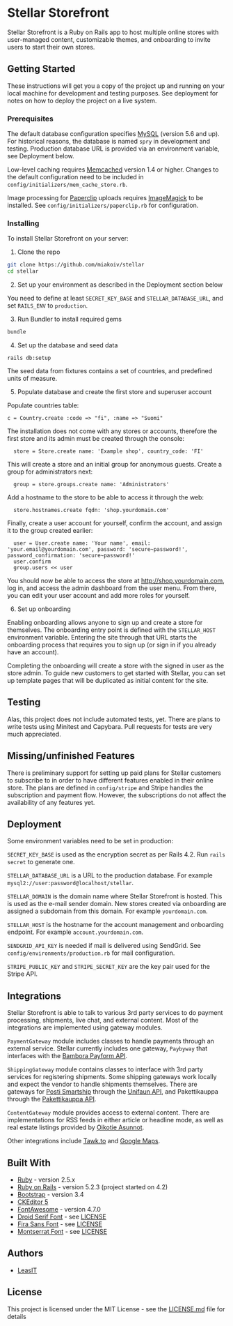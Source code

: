 # Stellar Storefront

Stellar Storefront is a Ruby on Rails app to host multiple online stores with user-managed content, customizable themes, and onboarding to invite users to start their own stores.

## Getting Started

These instructions will get you a copy of the project up and running on your local machine for development and testing purposes. See deployment for notes on how to deploy the project on a live system.

### Prerequisites

The default database configuration specifies [MySQL](https://www.mysql.com) (version 5.6 and up). For historical reasons, the database is named `spry` in development and testing. Production database URL is provided via an environment variable, see Deployment below.

Low-level caching requires [Memcached](https://memcached.org/) version 1.4 or higher. Changes to the default configuration need to be included in `config/initializers/mem_cache_store.rb`.

Image processing for [Paperclip](https://github.com/thoughtbot/paperclip) uploads requires [ImageMagick](https://imagemagick.org) to be installed. See `config/initializers/paperclip.rb` for configuration.

### Installing

To install Stellar Storefront on your server:

1. Clone the repo

  ```sh
  git clone https://github.com/miakoiv/stellar
  cd stellar
  ```

2. Set up your environment as described in the Deployment section below

  You need to define at least `SECRET_KEY_BASE` and `STELLAR_DATABASE_URL`, and set `RAILS_ENV` to `production`.

3. Run Bundler to install required gems

  ```sh
  bundle
  ```

4. Set up the database and seed data

  ```
  rails db:setup
  ```
  The seed data from fixtures contains a set of countries, and predefined units of measure.

5. Populate database and create the first store and superuser account

  Populate countries table:
  
  ```
  c = Country.create :code => "fi", :name => "Suomi"
  ```

  The installation does not come with any stores or accounts, therefore the first store and its admin must be created through the console:

  ```
    store = Store.create name: 'Example shop', country_code: 'FI'
  ```
  This will create a store and an initial group for anonymous guests. Create a group for administrators next:
  ```
    group = store.groups.create name: 'Administrators'
  ```

  Add a hostname to the store to be able to access it through the web:
  ```
    store.hostnames.create fqdn: 'shop.yourdomain.com'
  ```

  Finally, create a user account for yourself, confirm the account, and assign it to the group created earlier:
  ```
    user = User.create name: 'Your name', email: 'your.email@yourdomain.com', password: 'secure~password!', password_confirmation: 'secure~password!'
    user.confirm
    group.users << user
  ```
  You should now be able to access the store at http://shop.yourdomain.com, log in, and access the admin dashboard from the user menu. From there, you can edit your user account and add more roles for yourself.

6. Set up onboarding

  Enabling onboarding allows anyone to sign up and create a store for themselves. The onboarding entry point is defined with the `STELLAR_HOST` environment variable. Entering the site through that URL starts the onboarding process that requires you to sign up (or sign in if you already have an account).

  Completing the onboarding will create a store with the signed in user as the store admin. To guide new customers to get started with Stellar, you can set up template pages that will be duplicated as initial content for the site.

## Testing

Alas, this project does not include automated tests, yet. There are plans to write tests using Minitest and Capybara. Pull requests for tests are very much appreciated.

## Missing/unfinished Features

There is preliminary support for setting up paid plans for Stellar customers to subscribe to in order to have different features enabled in their online store. The plans are defined in `config/stripe` and Stripe handles the subscription and payment flow. However, the subscriptions do not affect the availability of any features yet.

## Deployment

Some environment variables need to be set in production:

`SECRET_KEY_BASE` is used as the encryption secret as per Rails 4.2. Run `rails secret` to generate one.

`STELLAR_DATABASE_URL` is a URL to the production database. For example `mysql2://user:password@localhost/stellar`.

`STELLAR_DOMAIN` is the domain name where Stellar Storefront is hosted. This is used as the e-mail sender domain. New stores created via onboarding are assigned a subdomain from this domain. For example `yourdomain.com`.

`STELLAR_HOST` is the hostname for the account management and onboarding endpoint. For example `account.yourdomain.com`.

`SENDGRID_API_KEY` is needed if mail is delivered using SendGrid. See `config/environments/production.rb` for mail configuration.

`STRIPE_PUBLIC_KEY` and `STRIPE_SECRET_KEY` are the key pair used for the Stripe API.

## Integrations

Stellar Storefront is able to talk to various 3rd party services to do payment processing, shipments, live chat, and external content. Most of the integrations are implemented using gateway modules.

`PaymentGateway` module includes classes to handle payments through an external service. Stellar currently includes one gateway, `Paybyway` that interfaces with the [Bambora Payform API](https://www.bambora.com/fi/fi/online/).

`ShippingGateway` module contains classes to interface with 3rd party services for registering shipments. Some shipping gateways work locally and expect the vendor to handle shipments themselves. There are gateways for [Posti Smartship](https://www.posti.fi/en/for-businesses/improve-logistics/digital-services-and-interfaces/smartship) through the [Unifaun API](), and Pakettikauppa through the [Pakettikauppa API](https://www.pakettikauppa.fi).

`ContentGateway` module provides access to external content. There are implementations for RSS feeds in either article or headline mode, as well as real estate listings provided by [Oikotie Asunnot](https://asunnot.oikotie.fi).

Other integrations include [Tawk.to](https://www.tawk.to) and [Google Maps](https://developers.google.com/maps/documentation/javascript/tutorial).

## Built With

* [Ruby](https://www.ruby-lang.org/en/) - version 2.5.x
* [Ruby on Rails](https://rubyonrails.org/) - version 5.2.3 (project started on 4.2)
* [Bootstrap](https://getbootstrap.com/docs/3.4/) - version 3.4
* [CKEditor 5](https://ckeditor.com/ckeditor-5/)
* [FontAwesome](https://fontawesome.com/v4.7.0/) - version 4.7.0
* [Droid Serif Font](https://www.fontsquirrel.com/fonts/droid-serif) - see [LICENSE](https://www.fontsquirrel.com/license/droid-serif)
* [Fira Sans Font](https://www.fontsquirrel.com/fonts/fira-sans) - see [LICENSE](https://www.fontsquirrel.com/license/fira-sans)
* [Montserrat Font](https://www.fontsquirrel.com/fonts/montserrat) - see [LICENSE](https://www.fontsquirrel.com/license/montserrat)

## Authors

* [LeasIT](https://leasit.fi)

## License

This project is licensed under the MIT License - see the [LICENSE.md](LICENSE.md) file for details

